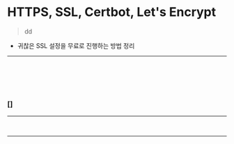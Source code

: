 # HTTPS, SSL, Certbot, Let's Encrypt
> dd
* 귀찮은 SSL 설정을 무료로 진행하는 방법 정리

<hr>
<br>

## 
#### 

<br>

### []

<hr>
<br>
<hr>
